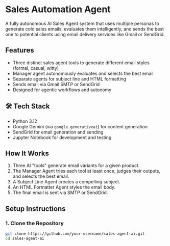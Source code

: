# Sales Automation Agent

A fully autonomous AI Sales Agent system that uses multiple personas to generate cold sales emails, evaluates them intelligently, and sends the best one to potential clients using email delivery services like Gmail or SendGrid.

## Features

- Three distinct sales agent tools to generate different email styles (formal, casual, witty)
- Manager agent autonomously evaluates and selects the best email
- Separate agents for subject line and HTML formatting
- Sends email via Gmail SMTP or SendGrid
- Designed for agentic workflows and autonomy

## 🛠️ Tech Stack

- Python 3.12
- Google Gemini (via `google.generativeai`) for content generation
- SendGrid for email generation and sending
- Jupyter Notebook for development and testing

## How It Works

1. Three AI "tools" generate email variants for a given product.
2. The Manager Agent tries each tool at least once, judges their outputs, and selects the best email.
3. A Subject Line Agent creates a compelling subject.
4. An HTML Formatter Agent styles the email body.
5. The final email is sent via SMTP or SendGrid.

## Setup Instructions

### 1. Clone the Repository

```bash
git clone https://github.com/your-username/sales-agent-ai.git
cd sales-agent-ai
